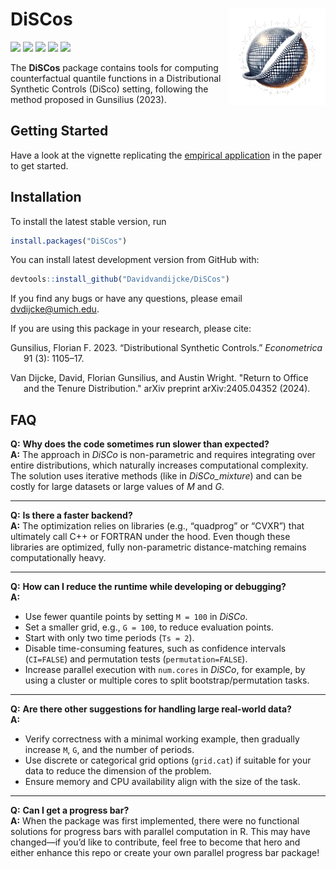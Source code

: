 
<!-- README.md is generated from README.Rmd. Please edit that file -->

# DiSCos <img src="man/figures/logo.png" align="right" alt="" width="155" />

[![](https://cranlogs.r-pkg.org/badges/grand-total/DiSCos?color=blue)](https://cran.r-project.org/package=DiSCos)
[![](https://cranlogs.r-pkg.org/badges/last-month/DiSCos?color=blue)](https://cran.r-project.org/package=DiSCos)
[![](https://www.r-pkg.org/badges/version/DiSCos?color=blue)](https://cran.r-project.org/package=DiSCos)
[![](https://img.shields.io/badge/devel%20version-0.0.0.9000-blue.svg)](https://github.com/Davidvandijcke/DiSCos)
[![](https://img.shields.io/github/last-commit/Davidvandijcke/DiSCos.svg)](https://github.com/Davidvandijcke/DiSCos/commits/main)

<!-- README.mdƒ is generated from README.Rmd. Please edit that file -->

The **DiSCos** package contains tools for computing counterfactual
quantile functions in a Distributional Synthetic Controls (DiSco)
setting, following the method proposed in Gunsilius (2023).


## Getting Started

Have a look at the vignette replicating the [empirical
application](https://www.davidvandijcke.com/DiSCos/articles/Dube2019.html)
in the paper to get started.

## Installation

To install the latest stable version, run
```r
install.packages("DiSCos")

```

You can install latest development version from GitHub with:

``` r
devtools::install_github("Davidvandijcke/DiSCos")
```

If you find any bugs or have any questions, please email dvdijcke@umich.edu.

<div id="refs" class="references csl-bib-body hanging-indent">

<div id="ref-gunsilius2023distributional" class="csl-entry">

If you are using this package in your research, please cite: 

Gunsilius, Florian F. 2023. “Distributional Synthetic Controls.”
*Econometrica* 91 (3): 1105–17.

Van Dijcke, David, Florian Gunsilius, and Austin Wright. "Return to Office and the Tenure Distribution." arXiv preprint arXiv:2405.04352 (2024).

</div>

</div>


## FAQ

**Q:** **Why does the code sometimes run slower than expected?**  
**A:** The approach in *DiSCo* is non-parametric and requires integrating over entire distributions, which naturally increases computational complexity. The solution uses iterative methods (like in *DiSCo_mixture*) and can be costly for large datasets or large values of *M* and *G*.

---

**Q:** **Is there a faster backend?**  
**A:** The optimization relies on libraries (e.g., “quadprog” or “CVXR”) that ultimately call C++ or FORTRAN under the hood. Even though these libraries are optimized, fully non-parametric distance-matching remains computationally heavy.

---

**Q:** **How can I reduce the runtime while developing or debugging?**  
**A:**
- Use fewer quantile points by setting `M = 100` in *DiSCo*.  
- Set a smaller grid, e.g., `G = 100`, to reduce evaluation points.  
- Start with only two time periods (`Ts = 2`).  
- Disable time-consuming features, such as confidence intervals (`CI=FALSE`) and permutation tests (`permutation=FALSE`).  
- Increase parallel execution with `num.cores` in *DiSCo*, for example, by using a cluster or multiple cores to split bootstrap/permutation tasks.

---

**Q:** **Are there other suggestions for handling large real-world data?**  
**A:**
- Verify correctness with a minimal working example, then gradually increase `M`, `G`, and the number of periods.  
- Use discrete or categorical grid options (`grid.cat`) if suitable for your data to reduce the dimension of the problem.  
- Ensure memory and CPU availability align with the size of the task.

---

**Q:** **Can I get a progress bar?**  
**A:** When the package was first implemented, there were no functional solutions for progress bars with parallel computation in R. This may have changed—if you’d like to contribute, feel free to become that hero and either enhance this repo or create your own parallel progress bar package!
